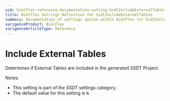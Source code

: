 ```yaml
---
uid: bimlflex-reference-documentation-setting-SsdtIncludeExternalTables
title: BimlFlex Settings Definition for SsdtIncludeExternalTables
summary: Documentation of settings option within BimlFlex for SsdtIncludeExternalTables
varigenceProduct: BimlFlex
varigenceArticleType: Reference
---
```


# Include External Tables

Determines if External Tables are included in the generated SSDT Project.

Notes:

* This setting is part of the *SSDT* settings category.
* The default value for this setting is `N`.